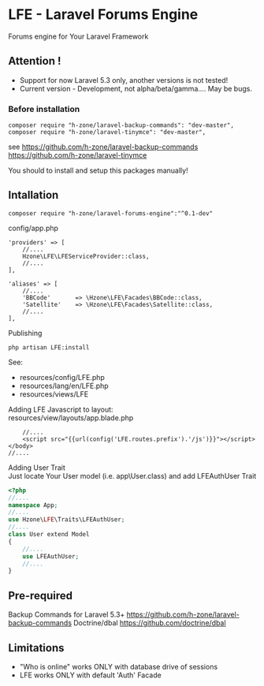 # LFE - Laravel Forums Engine
Forums engine for Your Laravel Framework

## Attention !
- Support for now Laravel 5.3 only, another versions is not tested!
- Current version - Development, not alpha/beta/gamma.... May be bugs.

### Before installation
```
composer require "h-zone/laravel-backup-commands": "dev-master",
composer require "h-zone/laravel-tinymce": "dev-master",

```
see
https://github.com/h-zone/laravel-backup-commands
https://github.com/h-zone/laravel-tinymce

You should to install and setup this packages manually!


## Intallation
```
composer require "h-zone/laravel-forums-engine":"^0.1-dev"
```

config/app.php
```
'providers' => [
    //....
    Hzone\LFE\LFEServiceProvider::class,
    //....
],
```
```
'aliases' => [
    //....
    'BBCode'       => \Hzone\LFE\Facades\BBCode::class,
    'Satellite'    => \Hzone\LFE\Facades\Satellite::class,
    //....
],
```

Publishing
```
php artisan LFE:install
```
See:
* resources/config/LFE.php
* resources/lang/en/LFE.php
* resources/views/LFE

Adding LFE Javascript to layout:<br />
resources/view/layouts/app.blade.php
```
    //....
    <script src="{{url(config('LFE.routes.prefix').'/js')}}"></script>
</body>
//....
```

Adding User Trait<br />
Just locate Your User model (i.e. app\User.class)
and add LFEAuthUser Trait
```php
<?php
//....
namespace App;
//....
use Hzone\LFE\Traits\LFEAuthUser;
//....
class User extend Model
{
    //....
    use LFEAuthUser;
    //....
}
```

## Pre-required
Backup Commands for Laravel 5.3+ https://github.com/h-zone/laravel-backup-commands
Doctrine/dbal https://github.com/doctrine/dbal

## Limitations
- "Who is online" works ONLY with database drive of sessions
- LFE works ONLY with default 'Auth' Facade